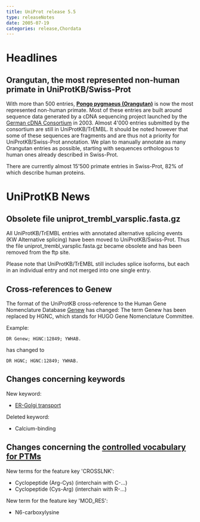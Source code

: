 ```yaml
---
title: UniProt release 5.5
type: releaseNotes
date: 2005-07-19
categories: release,Chordata
---
```


# Headlines

## Orangutan, the most represented non-human primate in UniProtKB/Swiss-Prot

With more than 500 entries, [**Pongo pygmaeus (Orangutan)**](https://www.uniprot.org/taxonomy/9600) is now the most represented non-human primate. Most of these entries are built around sequence data generated by a cDNA sequencing project launched by the [German cDNA Consortium](http://mips.gsf.de/proj/cdna/Sites/PP_cDNA_Project.htm) in 2003. Almost 4'000 entries submitted by the consortium are still in UniProtKB/TrEMBL. It should be noted however that some of these sequences are fragments and are thus not a priority for UniProtKB/Swiss-Prot annotation. We plan to manually annotate as many Orangutan entries as possible, starting with sequences orthologous to human ones already described in Swiss-Prot.

There are currently almost 15'500 primate entries in Swiss-Prot, 82% of which describe human proteins.

  

# UniProtKB News

## Obsolete file uniprot\_trembl\_varsplic.fasta.gz

All UniProtKB/TrEMBL entries with annotated alternative splicing events (KW Alternative splicing) have been moved to UniProtKB/Swiss-Prot. Thus the file uniprot\_trembl\_varsplic.fasta.gz became obsolete and has been removed from the ftp site.

Please note that UniProtKB/TrEMBL still includes splice isoforms, but each in an individual entry and not merged into one single entry.

## Cross-references to Genew

The format of the UniProtKB cross-reference to the Human Gene Nomenclature Database [Genew](http://www.gene.ucl.ac.uk/cgi-bin/nomenclature/searchgenes.pl) has changed: The term Genew has been replaced by HGNC, which stands for HUGO Gene Nomenclature Committee.

Example:

    DR Genew; HGNC:12849; YWHAB.

has changed to

    DR HGNC; HGNC:12849; YWHAB.

## Changes concerning keywords

New keyword:

-   [ER-Golgi transport](https://www.uniprot.org/keywords/KW-0931)

Deleted keyword:

-   Calcium-binding

## Changes concerning the [controlled vocabulary for PTMs](https://ftp.uniprot.org/pub/databases/uniprot/current_release/knowledgebase/complete/docs/ptmlist)

New terms for the feature key 'CROSSLNK':

-   Cyclopeptide (Arg-Cys) (interchain with C-...)
-   Cyclopeptide (Cys-Arg) (interchain with R-...)

New term for the feature key 'MOD\_RES':

-   N6-carboxylysine
